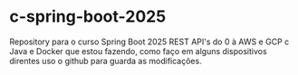 # c-spring-boot-2025
Repository para o curso  Spring Boot 2025 REST API's do 0 à AWS e GCP c Java e Docker  que estou fazendo, como faço em alguns dispositivos direntes uso o github para guarda as modificações.
